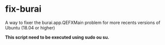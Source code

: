 # fix-burai
A way to fixer the burai.app.QEFXMain problem for more recents versions of Ubuntu (18.04 or higher)

**This script need to be executed using sudo ou su.**
